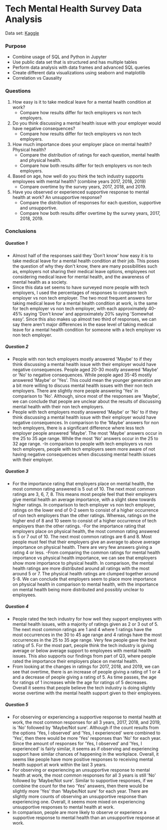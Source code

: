 # Tech Mental Health Survey Data Analysis
Data set: [Kaggle](https://www.kaggle.com/anth7310/mental-health-in-the-tech-industry)

### Purpose
- Combine usage of SQL and Python in Jupyter
- Use public data set that is structured and has multiple tables
- Perform data analysis with data frames and advanced SQL queries
- Create different data visualizations using seaborn and matplotlib
- Correlation vs Causality

### Questions
1. How easy is it to take medical leave for a mental health condition at work?
   - Compare how results differ for tech employers vs non tech employers.
2. Do you think discussing a mental health issue with your employer would have negative consequences?
   - Compare how results differ for tech employers vs non tech employers.
3. How much importance does your employer place on mental health? Physical health?
   - Compare the distribution of ratings for each question, mental health and physical health.
   - Compare how both results differ for tech employers vs non tech employers.
4. Based on age, how well do you think the tech industry supports employees with mental health? (combine years 2017, 2018, 2019)
   - Compare overtime by the survey years, 2017, 2018, and 2019.
5. Have you observed or experienced supportive response to mental health at work? An unsupportive response?
   - Compare the distribution of responses for each question, supportive and unsupportive.
   - Compare how both results differ overtime by the survey years, 2017, 2018, 2019.

### Conclusions
##### Question 1
- Almost half of the responses said they 'Don't know' how easy it is to take medical leave for a mental health condition at their job. This poses the question of why they don't know, there are many possibilities such as, employers not sharing their medical leave options, employees not considering medical leave for mental health, and the awareness of mental health as a society.
- Since this data set seems to have surveyed more people with tech employers, I used the percentages of responses to compare tech employer vs non tech employer. The two most frequent answers for taking medical leave for a mental health condition at work, is the same for tech employer vs non tech employer, with each approximately 40-45% saying 'Don't know' and approximately 20% saying 'Somewhat easy'. Since this also makes up almost two third of responses, we can say there aren't major differences in the ease level of taking medical leave for a mental health condition for someone with a tech employer vs non tech employer. 

##### Question 2
- People with non tech employers mostly answered 'Maybe' to if they think discussing a mental health issue with their employer would have negative consequences. People aged 20-30 mostly answered 'Maybe' or 'No' to negative consequences. While people aged 35-45 mostly answered 'Maybe' or 'Yes'. This could mean the younger generation are a bit more willing to discuss mental health issues with their non tech employers. There are slightly more people answering 'Yes' in comparison to 'No'. Although, since most of the responses are 'Maybe', we can conclude that people are unclear about the results of discussing mental health with their non tech employers. 
- People with tech employers mostly answered 'Maybe' or 'No' to if they think discussing a mental health issue with their employer would have negative consequences. In comparison to the 'Maybe' answers for non tech employers, there is a significant difference where less tech employer people answered 'Maybe'. The most 'Maybe' answers occur in the 25 to 35 age range. While the most 'No' answers occur in the 25 to 32 age range.
-In comparison to people with tech employers vs non tech employers, people with tech employers seem more aware of not having negative consequences when discussing mental health issues with their employer.

##### Question 3
- For the importance rating that employers place on mental health, the most common rating answered is 5 out of 10. The next most common ratings are 3, 6, 7, 8. This means most people feel that their employers give mental health an average importance, with a slight skew towards higher ratings. In comparison to tech employer vs non tech employer, ratings on the lower end of 0-2 seem to consist of a higher occurrence of non tech employers than the other ratings. Whereas, ratings on the higher end of 8 and 10 seem to consist of a higher occurrence of tech employers than the other ratings.
-For the importance rating that employers place on physical health, the most common rating answered is 5 or 7 out of 10. The next most common ratings are 6 and 8. Most people must feel that their employers give an average to above average importance on physical health. There are very few answers giving a rating 4 or less. 
-From comparing the common ratings for mental health importance vs physical health importance, we can see that employers show more importance to physical health. In comparison, the mental health ratings are more distributed around all ratings with the most around 5 or 7. The physical health ratings are clumped together around 5-8. We can conclude that employers seem to place more importance on physical health in comparison to mental health, with the importance on mental health being more distributed and possibly unclear to employees. 

##### Question 4
- People rated the tech industry for how well they support employees with mental health issues, with a majority of ratings given as 2 or 3 out of 5. The next most common ratings are 1 and 4 where 1 ratings have the most occurrences in the 30 to 45 age range and 4 ratings have the most occurrences in the 25 to 35 age range. Very few people gave the best rating of 5. For the most part, people think the tech industry is giving average or below average support to employees with mental health issues. This also supports our findings from part of Q3, where people rated the importance their employers place on mental health.
- From looking at the changes in ratings for 2017, 2018, and 2019, we can see that overtime, there is an increase of people giving a rating of 1 or 4 and a decrease of people giving a rating of 5. As time passes, the age for ratings of 1 increases while the age for ratings of 5 decreases. Overall it seems that people believe the tech industry is doing slightly worse overtime with the mental health support given to their employees.

##### Question 5
- For observing or experiencing a supportive response to mental health at work, the most common responses for all 3 years, 2017, 2018, and 2019, is 'No' followed by 'Maybe/Not sure'. Although if the count results from the options 'Yes, I observed' and 'Yes, I experienced' were combined to 'Yes', then there would be more 'Yes' responses than 'No' for each year. Since the amount of responses for 'Yes, I observed' and 'Yes, I experienced' is fairly similar, it seems as if observing and experiencing support have similar chances of happening in the workplace. Overall, it seems like people have more positive responses to receiving mental health support at work within the last 3 years.
- For observing or experiencing an unsupportive response to mental health at work, the most common responses for all 3 years is still 'No' followed by 'Maybe/Not sure'. Similar to supportive responses, if we combine the count for the two 'Yes' answers,  then there would be slightly more 'Yes' than 'Maybe/Not sure' for each year. There are slightly more counts of observing an unsupportive response than experiencing one. Overall, it seems more mixed on experiencing unsupportive responses to mental health at work. 
- In comparison, people are more likely to observe or experience a supportive response to mental health than an unsupportive response at work. 
